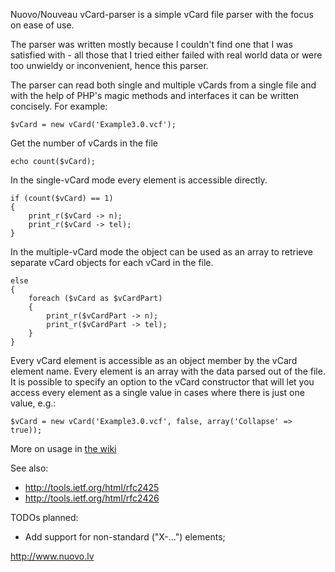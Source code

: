 Nuovo/Nouveau vCard-parser is a simple vCard file parser with the focus on ease of use.

The parser was written mostly because I couldn't find one that I was satisfied with - all those that I tried either failed with real world data or were too unwieldy or inconvenient, hence this parser.

The parser can read both single and multiple vCards from a single file and with the help of PHP's magic methods and interfaces it can be written concisely. For example:

    $vCard = new vCard('Example3.0.vcf');

Get the number of vCards in the file

    echo count($vCard);

In the single-vCard mode every element is accessible directly.

    if (count($vCard) == 1)
    {
        print_r($vCard -> n);
        print_r($vCard -> tel);
    }

In the multiple-vCard mode the object can be used as an array to retrieve separate vCard objects for each vCard in the file.

    else
    {
        foreach ($vCard as $vCardPart)
        {
            print_r($vCardPart -> n);
            print_r($vCardPart -> tel);
        }
    }

Every vCard element is accessible as an object member by the vCard element name. Every element is an array with the data parsed out of the file.
It is possible to specify an option to the vCard constructor that will let you access every element as a single value in cases where there is just one value, e.g.:

    $vCard = new vCard('Example3.0.vcf', false, array('Collapse' => true));

More on usage in [the wiki](https://github.com/nuovo/vCard-parser/wiki)

See also:
* http://tools.ietf.org/html/rfc2425
* http://tools.ietf.org/html/rfc2426

TODOs planned:
* Add support for non-standard ("X-...") elements;

http://www.nuovo.lv